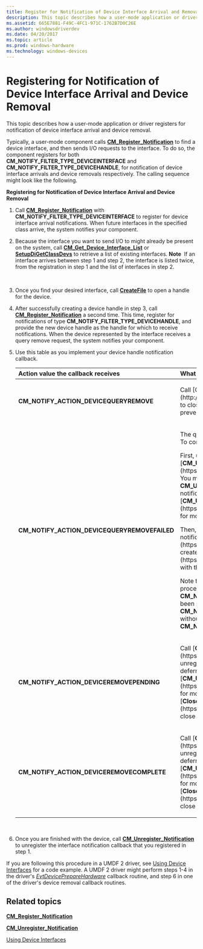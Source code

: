 ```yaml
---
title: Register for Notification of Device Interface Arrival and Removal
description: This topic describes how a user-mode application or driver registers for notification of device interface arrival and device removal.
ms.assetid: 665E7881-F49C-4FC1-971C-1762B7D0C26E
ms.author: windowsdriverdev
ms.date: 04/20/2017
ms.topic: article
ms.prod: windows-hardware
ms.technology: windows-devices
---
```


# Registering for Notification of Device Interface Arrival and Device Removal


This topic describes how a user-mode application or driver registers for notification of device interface arrival and device removal.

Typically, a user-mode component calls [**CM_Register_Notification**](https://msdn.microsoft.com/library/windows/hardware/hh780224) to find a device interface, and then sends I/O requests to the interface. To do so, the component registers for both **CM_NOTIFY_FILTER_TYPE_DEVICEINTERFACE** and **CM_NOTIFY_FILTER_TYPE_DEVICEHANDLE**, for notification of device interface arrivals and device removals respectively. The calling sequence might look like the following.

**Registering for Notification of Device Interface Arrival and Device Removal**

1.  Call [**CM_Register_Notification**](https://msdn.microsoft.com/library/windows/hardware/hh780224) with **CM_NOTIFY_FILTER_TYPE_DEVICEINTERFACE** to register for device interface arrival notifications. When future interfaces in the specified class arrive, the system notifies your component.
2.  Because the interface you want to send I/O to might already be present on the system, call [**CM_Get_Device_Interface_List**](https://msdn.microsoft.com/library/windows/hardware/ff538463) or [**SetupDiGetClassDevs**](https://msdn.microsoft.com/library/windows/hardware/ff551069) to retrieve a list of existing interfaces.
    **Note**  If an interface arrives between step 1 and step 2, the interface is listed twice, from the registration in step 1 and the list of interfaces in step 2.

     

3.  Once you find your desired interface, call [**CreateFile**](https://msdn.microsoft.com/library/windows/desktop/aa363858) to open a handle for the device.
4.  After successfully creating a device handle in step 3, call [**CM_Register_Notification**](https://msdn.microsoft.com/library/windows/hardware/hh780224) a second time. This time, register for notifications of type **CM_NOTIFY_FILTER_TYPE_DEVICEHANDLE**, and provide the new device handle as the handle for which to receive notifications. When the device represented by the interface receives a query remove request, the system notifies your component.

5.  Use this table as you implement your device handle notification callback.

    <div class="mx-tableFixed">
    <table>
    <colgroup>
    <col width="50%" />
    <col width="50%" />
    </colgroup>
    <thead>
    <tr class="header">
    <th align="left">Action value the callback receives</th>
    <th align="left">What your component should do</th>
    </tr>
    </thead>
    <tbody>
    <tr class="odd">
    <td align="left"><strong>CM_NOTIFY_ACTION_DEVICEQUERYREMOVE</strong></td>
    <td align="left"><p>Call [CloseHandle](http://msdn.microsoft.com/library/windows/desktop/ms724211.aspx) to close the device handle. If you do not do this, your open handle prevents the query remove of this device from succeeding.</p></td>
    </tr>
    <tr class="even">
    <td align="left"><strong>CM_NOTIFY_ACTION_DEVICEQUERYREMOVEFAILED</strong></td>
    <td align="left"><p>The query remove failed, so the device and its interface are still valid. To continue sending I/O to the interface, open a new handle to it.</p>
    <p>First, unregister the notifications for your old handle by calling [<strong>CM_Unregister_Notification</strong>](https://msdn.microsoft.com/library/windows/hardware/hh780228). You must do this from a deferred routine because you cannot call <strong>CM_Unregister_Notification</strong> from a notification callback for the notification handle you are unregistering.  See the <strong>Remarks</strong> section of [<strong>CM_Unregister_Notification</strong>](https://msdn.microsoft.com/library/windows/hardware/hh780228) for more information.</p>
    <p>Then, either continuing in the deferred routine, or back in your notification callback, call [<strong>CreateFile</strong>](https://msdn.microsoft.com/library/windows/desktop/aa363858) to create a new handle. Then call [<strong>CM_Register_Notification</strong>](https://msdn.microsoft.com/library/windows/hardware/hh780224) with the new handle and <strong>CM_NOTIFY_FILTER_TYPE_DEVICEHANDLE</strong>.</p>
    <p>Note that if you register for notifications on a device that is in the process of being query removed after the <strong>CM_NOTIFY_ACTION_DEVICEQUERYREMOVE</strong> notifications have been sent, you may receive a <strong>CM_NOTIFY_ACTION_DEVICEQUERYREMOVEFAILED</strong> notification without first receiving a <strong>CM_NOTIFY_ACTION_DEVICEQUERYREMOVE</strong> notification.</p></td>
    </tr>
    <tr class="odd">
    <td align="left"><strong>CM_NOTIFY_ACTION_DEVICEREMOVEPENDING</strong></td>
    <td align="left"><p>Call [<strong>CM_Unregister_Notification</strong>](https://msdn.microsoft.com/library/windows/hardware/hh780228) to unregister the notifications for your handle. You must do this from a deferred routine.  See the <strong>Remarks</strong> section of [<strong>CM_Unregister_Notification</strong>](https://msdn.microsoft.com/library/windows/hardware/hh780228) for more information.  If you still have an open handle to the device, call [<strong>CloseHandle</strong>](https://msdn.microsoft.com/library/windows/desktop/ms724211) to close the device handle.</p></td>
    </tr>
    <tr class="even">
    <td align="left"><strong>CM_NOTIFY_ACTION_DEVICEREMOVECOMPLETE</strong></td>
    <td align="left"><p>Call [<strong>CM_Unregister_Notification</strong>](https://msdn.microsoft.com/library/windows/hardware/hh780228) to unregister the notifications for your handle. You must do this from a deferred routine.  See the <strong>Remarks</strong> section of [<strong>CM_Unregister_Notification</strong>](https://msdn.microsoft.com/library/windows/hardware/hh780228) for more information.  If you still have an open handle to the device, call [<strong>CloseHandle</strong>](https://msdn.microsoft.com/library/windows/desktop/ms724211) to close the device handle.</p></td>
    </tr>
    </tbody>
    </table>
    </div>
     

6.  Once you are finished with the device, call [**CM_Unregister_Notification**](https://msdn.microsoft.com/library/windows/hardware/hh780228) to unregister the interface notification callback that you registered in step 1.

If you are following this procedure in a UMDF 2 driver, see [Using Device Interfaces](https://msdn.microsoft.com/windows/hardware/drivers/wdf/using-device-interfaces) for a code example. A UMDF 2 driver might perform steps 1-4 in the driver's [*EvtDevicePrepareHardware*](https://msdn.microsoft.com/library/windows/hardware/ff540880) callback routine, and step 6 in one of the driver's device removal callback routines.

## Related topics


[**CM_Register_Notification**](https://msdn.microsoft.com/library/windows/hardware/hh780224)

[**CM_Unregister_Notification**](https://msdn.microsoft.com/library/windows/hardware/hh780228)

[Using Device Interfaces](https://msdn.microsoft.com/library/windows/hardware/ff545432)

 

 






